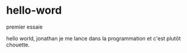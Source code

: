 # hello-word
premier  essaie

hello world, jonathan je me lance dans la programmation et c'est plutôt chouette.
